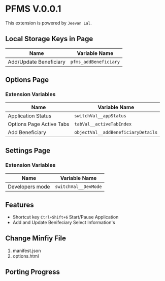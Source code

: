 # PFMS V.0.0.1
This extension is powered by `Jeevan Lal`.

## Local Storage Keys in Page

| Name | Variable Name |
| ---- | ------------- |
| Add/Update Beneficiary | `pfms_addBeneficiary` |

## Options Page

### Extension Variables


| Name | Variable Name |
| ---- | ------------- |
| Application Status | `switchVal__appStatus` |
| Options Page Active Tabs | `tabVal__activeTabIndex` |
| Add Beneficiary | `objectVal__addBeneficiaryDetails` |


## Settings Page

### Extension Variables


| Name | Variable Name |
| ---- | ------------- |
| Developers mode | `switchVal__DevMode` |


## Features

* Shortcut key `Ctrl+Shift+6` Start/Pause Application
* Add and Update Benifeciary Select Information's


## Change Minfiy File

1. manifest.json
3. options.html

## Porting Progress

### 